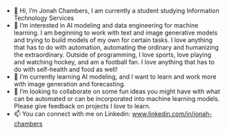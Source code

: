 - 👋 Hi, I’m Jonah Chambers, I am currently a student studying Information Technology Services
- 👀 I’m interested in AI modeling and data engineering for machine learning. I am beginning to work with text and image generative models and trying to build models of my own for certain tasks.
     I love anything that has to do with automation, automating the ordinary and humanizing the extraordinary.
     Outside of programming, I love sports, love playing and watching hockey, and am a football fan. I love anything that has to do with self-health and food as well!
- 🌱 I’m currently learning AI modeling, and I want to learn and work more with image generation and forecasting. 
- 💞️ I’m looking to collaborate on some fun ideas you might have with what can be automated or can be incorporated into machine learning models. Please give feedback on projects I love to learn.
- 📫 You can connect with me on Linkedin: www.linkedin.com/in/jonah-chambers

<!---
JChombs/JChombs is a ✨ special ✨ repository because its `README.md` (this file) appears on your GitHub profile.
You can click the Preview link to take a look at your changes.
--->
